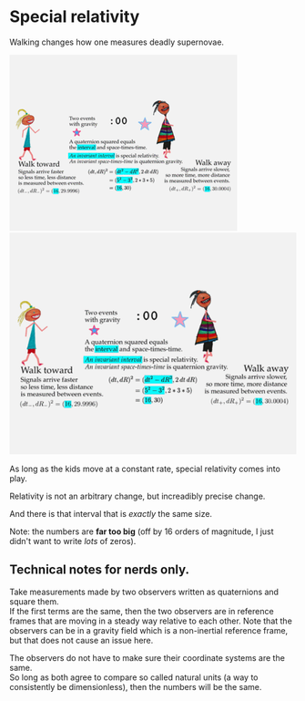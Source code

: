 # Special relativity

Walking changes how one measures deadly supernovae.

<a id="single_1" href="../../img/SR_900.gif"
title="Four ways to see two events">
    <img class='visible-xs' src="../../img/SR_400.gif" alt="" />
    <img class='hidden-xs' src="../../img/SR_600.gif" alt="" /></a>  

As long as the kids move at a constant rate, special relativity comes into play.

Relativity is not an arbitrary change, but increadibly precise change.

And there is that interval that is *exactly* the same size.

Note: the numbers are **far too big** (off by 16 orders of magnitude, I just
didn't want to write _lots_ of zeros).

## Technical notes for nerds only.

Take measurements made by two observers written as quaternions and square them.  
If the first terms are the same, then the two observers are in reference frames 
that are moving in a steady way relative to each other.  Note that the 
observers can be in a gravity field which is a non-inertial reference frame, 
but that does not cause an issue here.

The observers do not have to make sure their coordinate systems are the same.  
So long as both agree to compare so called natural units (a way to consistently 
be dimensionless), then the numbers will be the same.
